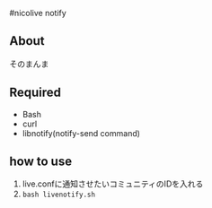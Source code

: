#nicolive notify
## About
そのまんま

## Required
- Bash
- curl
- libnotify(notify-send command)

## how to use
1. live.confに通知させたいコミュニティのIDを入れる
2. `bash livenotify.sh`
